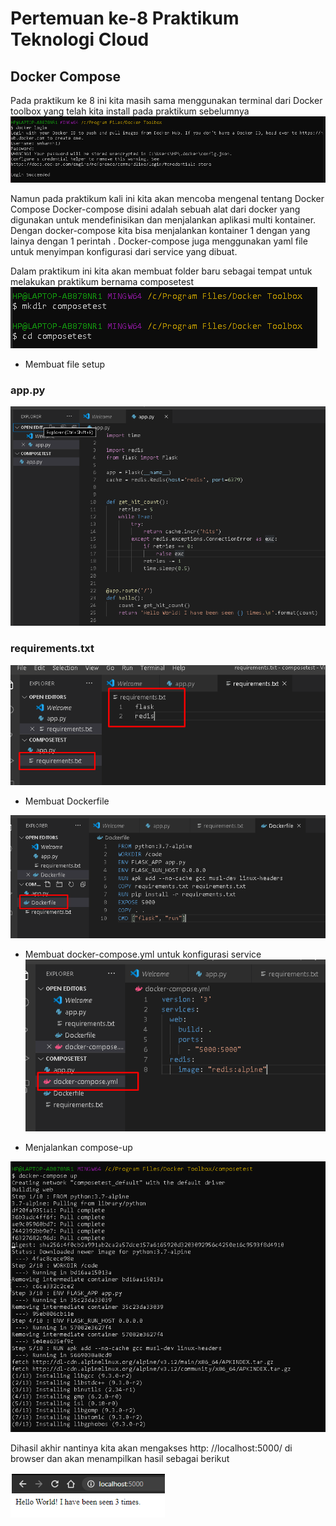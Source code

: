 # Pertemuan ke-8 Praktikum Teknologi Cloud

## Docker Compose

Pada praktikum ke 8 ini kita masih sama menggunakan terminal dari Docker toolbox yang telah kita install pada praktikum sebelumnya
![~](https://github.com/amharnh/tekn-cloud-computing/blob/master/minggu-08/Image/1.png)

Namun pada praktikum kali ini kita akan mencoba mengenal tentang Docker Compose
Docker-compose disini adalah sebuah alat dari docker yang digunakan untuk mendefinisikan dan menjalankan aplikasi multi kontainer. Dengan docker-compose kita bisa menjalankan kontainer 1 dengan yang lainya dengan 1 perintah . Docker-compose juga menggunakan yaml file untuk menyimpan konfigurasi dari service yang dibuat.

Dalam praktikum ini kita akan membuat folder baru sebagai tempat untuk melakukan praktikum bernama composetest
![~](https://github.com/amharnh/tekn-cloud-computing/blob/master/minggu-08/Image/2.png)

- Membuat file setup 
### app.py
![~](https://github.com/amharnh/tekn-cloud-computing/blob/master/minggu-08/Image/3.png)

### requirements.txt
![~](https://github.com/amharnh/tekn-cloud-computing/blob/master/minggu-08/Image/4.png)

- Membuat Dockerfile

![~](https://github.com/amharnh/tekn-cloud-computing/blob/master/minggu-08/Image/5.png)

- Membuat docker-compose.yml untuk konfigurasi service
![~](https://github.com/amharnh/tekn-cloud-computing/blob/master/minggu-08/Image/6.png)

- Menjalankan compose-up

![~](https://github.com/amharnh/tekn-cloud-computing/blob/master/minggu-08/Image/7.png)

Dihasil akhir nantinya kita akan mengakses http: //localhost:5000/ di browser dan akan menampilkan hasil sebagai berikut

![~](https://github.com/amharnh/tekn-cloud-computing/blob/master/minggu-08/Image/8.png)
